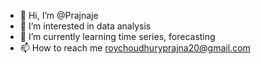 - 👋 Hi, I’m @Prajnaje
- 👀 I’m interested in data analysis
- 🌱 I’m currently learning time series, forecasting
- 📫 How to reach me roychoudhuryprajna20@gmail.com

<!---
Prajnaje/Prajnaje is a ✨ special ✨ repository because its `README.md` (this file) appears on your GitHub profile.
You can click the Preview link to take a look at your changes.
--->
